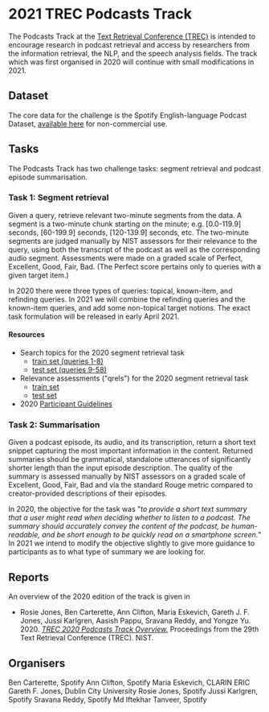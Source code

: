 # 2021 TREC Podcasts Track

The Podcasts Track at the [Text Retrieval Conference (TREC)](https://trec.nist.gov) is intended to encourage research in podcast retrieval and access by researchers from the information retrieval, the NLP, and the speech analysis fields. The track which was first organised in 2020 will continue with small modifications in 2021. 


## Dataset

The core data for the challenge is the Spotify English-language Podcast Dataset, [available here](https://podcastsdataset.byspotify.com/) for non-commercial use.

## Tasks

The Podcasts Track has two challenge tasks: segment retrieval and podcast episode summarisation.

### Task 1: Segment retrieval

Given a query, retrieve relevant two-minute segments from the data. A segment is a two-minute chunk starting on the minute; e.g. [0.0-119.9] seconds, [60-199.9] seconds, [120-139.9] seconds, etc. The two-minute segments are judged manually by NIST assessors for their relevance to the query, using both the transcript of the podcast as well as the corresponding audio segment.  Assessments were made on a graded scale of Perfect, Excellent, Good, Fair, Bad. (The Perfect score pertains only to queries with a given target item.)

In 2020 there were three types of queries: topical, known-item, and refinding queries. In 2021 we will combine the refinding queries and the known-item queries, and add some non-topical target notions. The exact task formulation will be released in early April 2021.

#### Resources

* Search topics for the 2020 segment retrieval task
    * [train set (queries 1-8)](https://trecpodcasts.github.io/resources/podcasts_2020_topics_train.xml)
    * [test set (queries 9-58)](https://trecpodcasts.github.io/resources/podcasts_2020_topics_test.xml)
* Relevance assessments ("qrels") for the 2020 segment retrieval task
    * [train set](https://trecpodcasts.github.io/resources/2020_train_qrels.list)
    * [test set](https://trecpodcasts.github.io/resources/2020_test_qrels.list)
* 2020 [Participant Guidelines](participant-instructions-2020.md)

### Task 2: Summarisation

Given a podcast episode, its audio, and its transcription, return a short text snippet capturing the most important information in the content. Returned summaries should be grammatical, standalone utterances of significantly shorter length than the input episode description. The quality of the summary is assessed manually by NIST assessors on a graded scale of Excellent, Good, Fair, Bad and via the standard Rouge metric compared to creator-provided descriptions of their episodes. 

In 2020, the objective for the task was "*to provide a short text summary that a user might read when deciding whether to listen to a podcast. The summary should accurately convey the content of the podcast, be human-readable, and be short enough to be quickly read on a smartphone screen.*" In 2021 we intend to modify the objective slightly to give more guidance to participants as to what type of summary we are looking for. 

## Reports

An overview of the 2020 edition of the track is given in

* Rosie Jones, Ben Carterette, Ann Clifton, Maria Eskevich, Gareth J. F. Jones, Jussi Karlgren, Aasish Pappu, Sravana Reddy, and Yongze Yu. 2020. [*TREC 2020 Podcasts Track Overview.*](https://github.com/trecpodcasts/trecpodcasts.github.io/blob/gh-pages/documents/TREC_2020_Podcasts_Track__Tasks_overview.pdf) Proceedings from the 29th Text Retrieval Conference (TREC). NIST.


## Organisers

Ben Carterette, Spotify
Ann Clifton, Spotify
Maria Eskevich,  CLARIN ERIC
Gareth F. Jones, Dublin City University
Rosie Jones, Spotify
Jussi Karlgren, Spotify
Sravana Reddy, Spotify
Md Iftekhar Tanveer, Spotify
